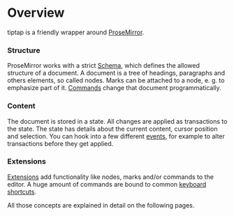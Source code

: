 # Overview
tiptap is a friendly wrapper around [ProseMirror](https://ProseMirror.net).

### Structure
ProseMirror works with a strict [Schema](/api/schema), which defines the allowed structure of a document. A document is a tree of headings, paragraphs and others elements, so called nodes. Marks can be attached to a node, e. g. to emphasize part of it. [Commands](/api/commands) change that document programmatically.

### Content
The document is stored in a state. All changes are applied as transactions to the state. The state has details about the current content, cursor position and selection. You can hook into a few different [events](/api/events), for example to alter transactions before they get applied.

### Extensions
[Extensions](/api/extensions) add functionality like nodes, marks and/or commands to the editor. A huge amount of commands are bound to common [keyboard shortcuts](/api/keyboard-shortcuts).

All those concepts are explained in detail on the following pages.
